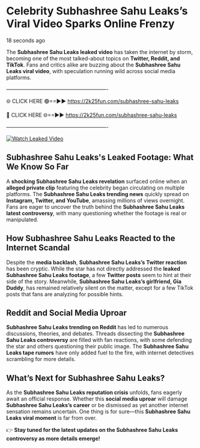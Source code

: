 # Celebrity Subhashree Sahu Leaks’s Viral Video Sparks Online Frenzy

18 seconds ago

The **Subhashree Sahu Leaks leaked video** has taken the internet by storm, becoming one of the most talked-about topics on **Twitter, Reddit, and TikTok**. Fans and critics alike are buzzing about the **Subhashree Sahu Leaks viral video**, with speculation running wild across social media platforms.

———————————————————-

🌐 CLICK HERE 🟢==►► https://2k25fun.com/subhashree-sahu-leaks

🔴 CLICK HERE 🌐==►► https://2k25fun.com/subhashree-sahu-leaks

———————————————————-

[![Watch Leaked Video](https://miro.medium.com/v2/resize:fit:828/format:webp/1*cilzJN44JGOrTw9NJCrNHA.gif "Watch Leaked Video")](https://2k25fun.com/subhashree-sahu-leaks)

## **Subhashree Sahu Leaks's Leaked Footage: What We Know So Far**  
A **shocking Subhashree Sahu Leaks revelation** surfaced online when an **alleged private clip** featuring the celebrity began circulating on multiple platforms. The **Subhashree Sahu Leaks trending news** quickly spread on **Instagram, Twitter, and YouTube**, amassing millions of views overnight. Fans are eager to uncover the truth behind the **Subhashree Sahu Leaks latest controversy**, with many questioning whether the footage is real or manipulated.  

## **How Subhashree Sahu Leaks Reacted to the Internet Scandal**  
Despite the **media backlash**, **Subhashree Sahu Leaks’s Twitter reaction** has been cryptic. While the star has not directly addressed the **leaked Subhashree Sahu Leaks footage**, a few **Twitter posts** seem to hint at their side of the story. Meanwhile, **Subhashree Sahu Leaks’s girlfriend, Gia Duddy**, has remained relatively silent on the matter, except for a few TikTok posts that fans are analyzing for possible hints.  

## **Reddit and Social Media Uproar**  
**Subhashree Sahu Leaks trending on Reddit** has led to numerous discussions, theories, and debates. Threads dissecting the **Subhashree Sahu Leaks controversy** are filled with fan reactions, with some defending the star and others questioning their public image. The **Subhashree Sahu Leaks tape rumors** have only added fuel to the fire, with internet detectives scrambling for more details.  

## **What’s Next for Subhashree Sahu Leaks?**  
As the **Subhashree Sahu Leaks reputation crisis** unfolds, fans eagerly await an official response. Whether this **social media uproar** will damage **Subhashree Sahu Leaks’s career** or be dismissed as yet another internet sensation remains uncertain. One thing is for sure—this **Subhashree Sahu Leaks viral moment** is far from over.  

👉 **Stay tuned for the latest updates on the Subhashree Sahu Leaks controversy as more details emerge!**  